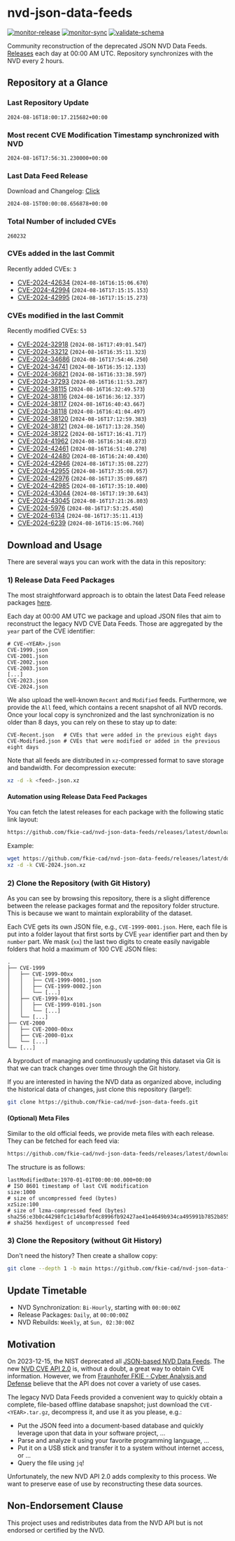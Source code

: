 # nvd-json-data-feeds

[![monitor-release](https://github.com/fkie-cad/nvd-json-data-feeds/actions/workflows/monitor_release.yml/badge.svg)](https://github.com/fkie-cad/nvd-json-data-feeds/actions/workflows/monitor_release.yml)
[![monitor-sync](https://github.com/fkie-cad/nvd-json-data-feeds/actions/workflows/monitor_sync.yml/badge.svg)](https://github.com/fkie-cad/nvd-json-data-feeds/actions/workflows/monitor_sync.yml)
[![validate-schema](https://github.com/fkie-cad/nvd-json-data-feeds/actions/workflows/validate_schema.yml/badge.svg)](https://github.com/fkie-cad/nvd-json-data-feeds/actions/workflows/validate_schema.yml)

Community reconstruction of the deprecated JSON NVD Data Feeds.
[Releases](https://github.com/fkie-cad/nvd-json-data-feeds/releases/latest) each day at 00:00 AM UTC.
Repository synchronizes with the NVD every 2 hours.

## Repository at a Glance

### Last Repository Update

```plain
2024-08-16T18:00:17.215682+00:00
```

### Most recent CVE Modification Timestamp synchronized with NVD

```plain
2024-08-16T17:56:31.230000+00:00
```

### Last Data Feed Release

Download and Changelog: [Click](https://github.com/fkie-cad/nvd-json-data-feeds/releases/latest)

```plain
2024-08-15T00:00:08.656878+00:00
```

### Total Number of included CVEs

```plain
260232
```

### CVEs added in the last Commit

Recently added CVEs: `3`

- [CVE-2024-42634](CVE-2024/CVE-2024-426xx/CVE-2024-42634.json) (`2024-08-16T16:15:06.670`)
- [CVE-2024-42994](CVE-2024/CVE-2024-429xx/CVE-2024-42994.json) (`2024-08-16T17:15:15.153`)
- [CVE-2024-42995](CVE-2024/CVE-2024-429xx/CVE-2024-42995.json) (`2024-08-16T17:15:15.273`)


### CVEs modified in the last Commit

Recently modified CVEs: `53`

- [CVE-2024-32918](CVE-2024/CVE-2024-329xx/CVE-2024-32918.json) (`2024-08-16T17:49:01.547`)
- [CVE-2024-33212](CVE-2024/CVE-2024-332xx/CVE-2024-33212.json) (`2024-08-16T16:35:11.323`)
- [CVE-2024-34686](CVE-2024/CVE-2024-346xx/CVE-2024-34686.json) (`2024-08-16T17:54:46.250`)
- [CVE-2024-34741](CVE-2024/CVE-2024-347xx/CVE-2024-34741.json) (`2024-08-16T16:35:12.133`)
- [CVE-2024-36821](CVE-2024/CVE-2024-368xx/CVE-2024-36821.json) (`2024-08-16T16:33:38.597`)
- [CVE-2024-37293](CVE-2024/CVE-2024-372xx/CVE-2024-37293.json) (`2024-08-16T16:11:53.287`)
- [CVE-2024-38115](CVE-2024/CVE-2024-381xx/CVE-2024-38115.json) (`2024-08-16T16:32:49.573`)
- [CVE-2024-38116](CVE-2024/CVE-2024-381xx/CVE-2024-38116.json) (`2024-08-16T16:36:12.337`)
- [CVE-2024-38117](CVE-2024/CVE-2024-381xx/CVE-2024-38117.json) (`2024-08-16T16:40:43.667`)
- [CVE-2024-38118](CVE-2024/CVE-2024-381xx/CVE-2024-38118.json) (`2024-08-16T16:41:04.497`)
- [CVE-2024-38120](CVE-2024/CVE-2024-381xx/CVE-2024-38120.json) (`2024-08-16T17:12:59.383`)
- [CVE-2024-38121](CVE-2024/CVE-2024-381xx/CVE-2024-38121.json) (`2024-08-16T17:13:28.350`)
- [CVE-2024-38122](CVE-2024/CVE-2024-381xx/CVE-2024-38122.json) (`2024-08-16T17:16:41.717`)
- [CVE-2024-41962](CVE-2024/CVE-2024-419xx/CVE-2024-41962.json) (`2024-08-16T16:34:48.873`)
- [CVE-2024-42461](CVE-2024/CVE-2024-424xx/CVE-2024-42461.json) (`2024-08-16T16:51:40.270`)
- [CVE-2024-42480](CVE-2024/CVE-2024-424xx/CVE-2024-42480.json) (`2024-08-16T16:24:40.430`)
- [CVE-2024-42946](CVE-2024/CVE-2024-429xx/CVE-2024-42946.json) (`2024-08-16T17:35:08.227`)
- [CVE-2024-42955](CVE-2024/CVE-2024-429xx/CVE-2024-42955.json) (`2024-08-16T17:35:08.957`)
- [CVE-2024-42976](CVE-2024/CVE-2024-429xx/CVE-2024-42976.json) (`2024-08-16T17:35:09.687`)
- [CVE-2024-42985](CVE-2024/CVE-2024-429xx/CVE-2024-42985.json) (`2024-08-16T17:35:10.400`)
- [CVE-2024-43044](CVE-2024/CVE-2024-430xx/CVE-2024-43044.json) (`2024-08-16T17:19:30.643`)
- [CVE-2024-43045](CVE-2024/CVE-2024-430xx/CVE-2024-43045.json) (`2024-08-16T17:21:26.803`)
- [CVE-2024-5976](CVE-2024/CVE-2024-59xx/CVE-2024-5976.json) (`2024-08-16T17:53:25.450`)
- [CVE-2024-6134](CVE-2024/CVE-2024-61xx/CVE-2024-6134.json) (`2024-08-16T17:35:11.413`)
- [CVE-2024-6239](CVE-2024/CVE-2024-62xx/CVE-2024-6239.json) (`2024-08-16T16:15:06.760`)


## Download and Usage

There are several ways you can work with the data in this repository:

### 1) Release Data Feed Packages

The most straightforward approach is to obtain the latest Data Feed release packages [here](https://github.com/fkie-cad/nvd-json-data-feeds/releases/latest).

Each day at 00:00 AM UTC we package and upload JSON files that aim to reconstruct the legacy NVD CVE Data Feeds.
Those are aggregated by the `year` part of the CVE identifier:

```
# CVE-<YEAR>.json
CVE-1999.json
CVE-2001.json
CVE-2002.json
CVE-2003.json
[...]
CVE-2023.json
CVE-2024.json
```

We also upload the well-known `Recent` and `Modified` feeds.
Furthermore, we provide the `All` feed, which contains a recent snapshot of all NVD records.
Once your local copy is synchronized and the last synchronization is no older than 8 days, you can rely on these to stay up to date:

```plain
CVE-Recent.json   # CVEs that were added in the previous eight days
CVE-Modified.json # CVEs that were modified or added in the previous eight days
```

Note that all feeds are distributed in `xz`-compressed format to save storage and bandwidth.
For decompression execute:

```sh
xz -d -k <feed>.json.xz
```

#### Automation using Release Data Feed Packages

You can fetch the latest releases for each package with the following static link layout:

```sh
https://github.com/fkie-cad/nvd-json-data-feeds/releases/latest/download/CVE-<YEAR>.json.xz
```

Example:

```sh
wget https://github.com/fkie-cad/nvd-json-data-feeds/releases/latest/download/CVE-2024.json.xz
xz -d -k CVE-2024.json.xz
```

### 2) Clone the Repository (with Git History)

As you can see by browsing this repository, there is a slight difference between the release packages format and the repository folder structure.
This is because we want to maintain explorability of the dataset.

Each CVE gets its own JSON file, e.g., `CVE-1999-0001.json`.
Here, each file is put into a folder layout that first sorts by CVE `year` identifier part and then by `number` part.
We mask (`xx`) the last two digits to create easily navigable folders that hold a maximum of 100 CVE JSON files:

```plain
.
├── CVE-1999
│   ├── CVE-1999-00xx
│   │   ├── CVE-1999-0001.json
│   │   ├── CVE-1999-0002.json
│   │   └── [...]
│   ├── CVE-1999-01xx
│   │   ├── CVE-1999-0101.json
│   │   └── [...]
│   └── [...]
├── CVE-2000
│   ├── CVE-2000-00xx
│   ├── CVE-2000-01xx
│   └── [...]
└── [...]
```

A byproduct of managing and continuously updating this dataset via Git is that we can track changes over time through the Git history.

If you are interested in having the NVD data as organized above, including the historical data of changes, just clone this repository (large!):

```sh
git clone https://github.com/fkie-cad/nvd-json-data-feeds.git
```

#### (Optional) Meta Files

Similar to the old official feeds, we provide meta files with each release. They can be fetched for each feed via:

```sh
https://github.com/fkie-cad/nvd-json-data-feeds/releases/latest/download/CVE-<YEAR>.meta
```

The structure is as follows:

```plain
lastModifiedDate:1970-01-01T00:00:00.000+00:00                          # ISO 8601 timestamp of last CVE modification
size:1000                                                               # size of uncompressed feed (bytes)
xzSize:100                                                              # size of lzma-compressed feed (bytes)
sha256:e3b0c44298fc1c149afbf4c8996fb92427ae41e4649b934ca495991b7852b855 # sha256 hexdigest of uncompressed feed
```

### 3) Clone the Repository (without Git History)

Don't need the history? Then create a shallow copy:

```sh
git clone --depth 1 -b main https://github.com/fkie-cad/nvd-json-data-feeds.git
```


## Update Timetable

* NVD Synchronization: `Bi-Hourly`, starting with `00:00:00Z`
* Release Packages: `Daily`, at `00:00:00Z`
* NVD Rebuilds: `Weekly`, at `Sun, 02:30:00Z`


## Motivation

On 2023-12-15, the NIST deprecated all [JSON-based NVD Data Feeds](https://nvd.nist.gov/vuln/data-feeds#divRetirementBanner-1).
The new [NVD CVE API 2.0](https://nvd.nist.gov/developers/vulnerabilities) is, without a doubt, a great way to obtain CVE information.
However, we from [Fraunhofer FKIE - Cyber Analysis and Defense](https://www.fkie.fraunhofer.de/en/departments/cad.html) believe that the API does not cover a variety of use cases.

The legacy NVD Data Feeds provided a convenient way to quickly obtain a complete, file-based offline database snapshot; just download the `CVE-<YEAR>.tar.gz`, decompress it, and use it as you please, e.g.:

- Put the JSON feed into a document-based database and quickly leverage upon that data in your software project, ...
- Parse and analyze it using your favorite programming language, ...
- Put it on a USB stick and transfer it to a system without internet access, or ...
- Query the file using `jq`!

Unfortunately, the new NVD API 2.0 adds complexity to this process.
We want to preserve ease of use by reconstructing these data sources.

## Non-Endorsement Clause

This project uses and redistributes data from the NVD API but is not endorsed or certified by the NVD.